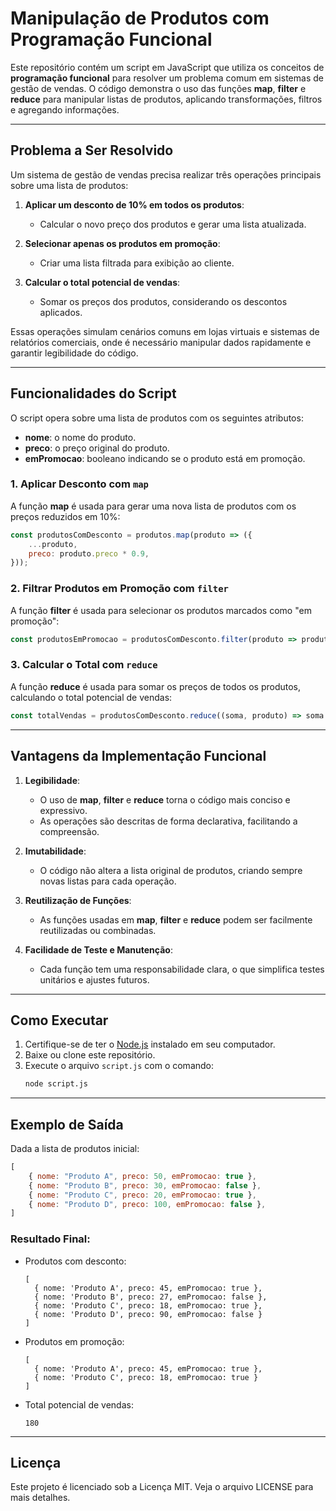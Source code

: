 # Manipulação de Produtos com Programação Funcional

Este repositório contém um script em JavaScript que utiliza os conceitos de **programação funcional** para resolver um problema comum em sistemas de gestão de vendas. O código demonstra o uso das funções **map**, **filter** e **reduce** para manipular listas de produtos, aplicando transformações, filtros e agregando informações.

---

## Problema a Ser Resolvido

Um sistema de gestão de vendas precisa realizar três operações principais sobre uma lista de produtos:

1. **Aplicar um desconto de 10% em todos os produtos**:
   - Calcular o novo preço dos produtos e gerar uma lista atualizada.

2. **Selecionar apenas os produtos em promoção**:
   - Criar uma lista filtrada para exibição ao cliente.

3. **Calcular o total potencial de vendas**:
   - Somar os preços dos produtos, considerando os descontos aplicados.

Essas operações simulam cenários comuns em lojas virtuais e sistemas de relatórios comerciais, onde é necessário manipular dados rapidamente e garantir legibilidade do código.

---

## Funcionalidades do Script

O script opera sobre uma lista de produtos com os seguintes atributos:
- **nome**: o nome do produto.
- **preco**: o preço original do produto.
- **emPromocao**: booleano indicando se o produto está em promoção.

### 1. Aplicar Desconto com `map`
A função **map** é usada para gerar uma nova lista de produtos com os preços reduzidos em 10%:
```javascript
const produtosComDesconto = produtos.map(produto => ({
    ...produto,
    preco: produto.preco * 0.9,
}));
```

### 2. Filtrar Produtos em Promoção com `filter`
A função **filter** é usada para selecionar os produtos marcados como "em promoção":
```javascript
const produtosEmPromocao = produtosComDesconto.filter(produto => produto.emPromocao);
```

### 3. Calcular o Total com `reduce`
A função **reduce** é usada para somar os preços de todos os produtos, calculando o total potencial de vendas:
```javascript
const totalVendas = produtosComDesconto.reduce((soma, produto) => soma + produto.preco, 0);
```

---

## Vantagens da Implementação Funcional

1. **Legibilidade**:
   - O uso de **map**, **filter** e **reduce** torna o código mais conciso e expressivo.
   - As operações são descritas de forma declarativa, facilitando a compreensão.

2. **Imutabilidade**:
   - O código não altera a lista original de produtos, criando sempre novas listas para cada operação.

3. **Reutilização de Funções**:
   - As funções usadas em **map**, **filter** e **reduce** podem ser facilmente reutilizadas ou combinadas.

4. **Facilidade de Teste e Manutenção**:
   - Cada função tem uma responsabilidade clara, o que simplifica testes unitários e ajustes futuros.

---

## Como Executar

1. Certifique-se de ter o [Node.js](https://nodejs.org/) instalado em seu computador.
2. Baixe ou clone este repositório.
3. Execute o arquivo `script.js` com o comando:
   ```bash
   node script.js
   ```

---

## Exemplo de Saída
Dada a lista de produtos inicial:
```javascript
[
    { nome: "Produto A", preco: 50, emPromocao: true },
    { nome: "Produto B", preco: 30, emPromocao: false },
    { nome: "Produto C", preco: 20, emPromocao: true },
    { nome: "Produto D", preco: 100, emPromocao: false },
]
```

### Resultado Final:
- Produtos com desconto:
  ```
  [
    { nome: 'Produto A', preco: 45, emPromocao: true },
    { nome: 'Produto B', preco: 27, emPromocao: false },
    { nome: 'Produto C', preco: 18, emPromocao: true },
    { nome: 'Produto D', preco: 90, emPromocao: false }
  ]
  ```
- Produtos em promoção:
  ```
  [
    { nome: 'Produto A', preco: 45, emPromocao: true },
    { nome: 'Produto C', preco: 18, emPromocao: true }
  ]
  ```
- Total potencial de vendas:
  ```
  180
  ```

---

## Licença
Este projeto é licenciado sob a Licença MIT. Veja o arquivo LICENSE para mais detalhes.

